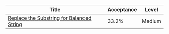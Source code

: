 | Title                                                                                                                | Acceptance   | Level   |
|----------------------------------------------------------------------------------------------------------------------|--------------|---------|
| [Replace the Substring for Balanced String](https://leetcode.com/problems/replace-the-substring-for-balanced-string) | 33.2%        | Medium  |